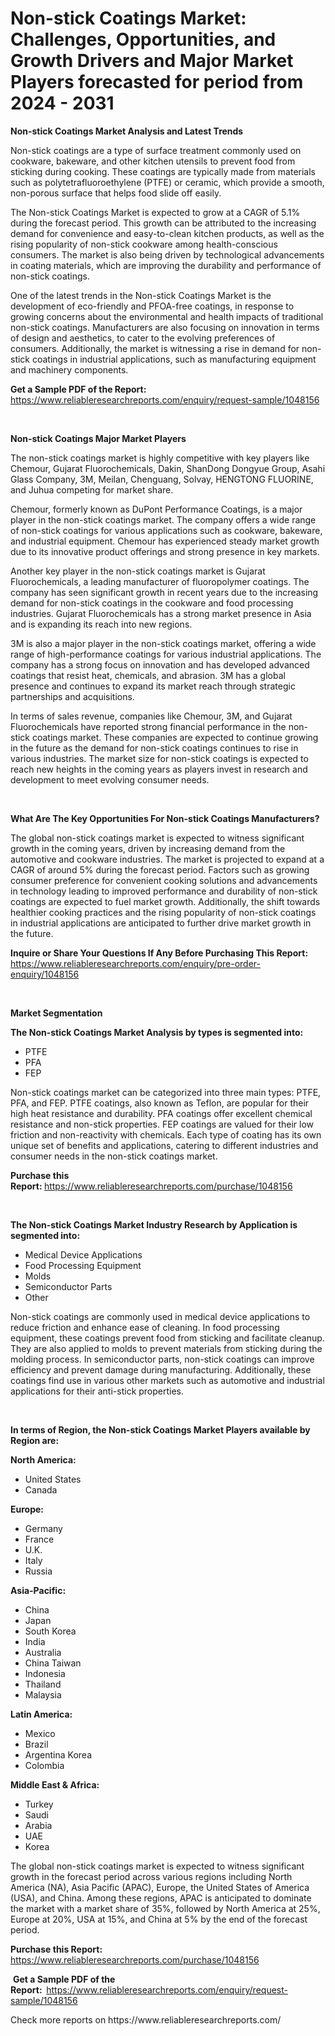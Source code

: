 <p><h1>Non-stick Coatings Market: Challenges, Opportunities, and Growth Drivers and Major Market Players forecasted for period from 2024 - 2031</h1></p><p><strong>Non-stick Coatings Market Analysis and Latest Trends</strong></p>
<p><p>Non-stick coatings are a type of surface treatment commonly used on cookware, bakeware, and other kitchen utensils to prevent food from sticking during cooking. These coatings are typically made from materials such as polytetrafluoroethylene (PTFE) or ceramic, which provide a smooth, non-porous surface that helps food slide off easily.</p><p>The Non-stick Coatings Market is expected to grow at a CAGR of 5.1% during the forecast period. This growth can be attributed to the increasing demand for convenience and easy-to-clean kitchen products, as well as the rising popularity of non-stick cookware among health-conscious consumers. The market is also being driven by technological advancements in coating materials, which are improving the durability and performance of non-stick coatings.</p><p>One of the latest trends in the Non-stick Coatings Market is the development of eco-friendly and PFOA-free coatings, in response to growing concerns about the environmental and health impacts of traditional non-stick coatings. Manufacturers are also focusing on innovation in terms of design and aesthetics, to cater to the evolving preferences of consumers. Additionally, the market is witnessing a rise in demand for non-stick coatings in industrial applications, such as manufacturing equipment and machinery components.</p></p>
<p><strong>Get a Sample PDF of the Report:&nbsp;</strong> <a href="https://www.reliableresearchreports.com/enquiry/request-sample/1048156">https://www.reliableresearchreports.com/enquiry/request-sample/1048156</a></p>
<p>&nbsp;</p>
<p><strong>Non-stick Coatings Major Market Players</strong></p>
<p><p>The non-stick coatings market is highly competitive with key players like Chemour, Gujarat Fluorochemicals, Dakin, ShanDong Dongyue Group, Asahi Glass Company, 3M, Meilan, Chenguang, Solvay, HENGTONG FLUORINE, and Juhua competing for market share. </p><p>Chemour, formerly known as DuPont Performance Coatings, is a major player in the non-stick coatings market. The company offers a wide range of non-stick coatings for various applications such as cookware, bakeware, and industrial equipment. Chemour has experienced steady market growth due to its innovative product offerings and strong presence in key markets.</p><p>Another key player in the non-stick coatings market is Gujarat Fluorochemicals, a leading manufacturer of fluoropolymer coatings. The company has seen significant growth in recent years due to the increasing demand for non-stick coatings in the cookware and food processing industries. Gujarat Fluorochemicals has a strong market presence in Asia and is expanding its reach into new regions.</p><p>3M is also a major player in the non-stick coatings market, offering a wide range of high-performance coatings for various industrial applications. The company has a strong focus on innovation and has developed advanced coatings that resist heat, chemicals, and abrasion. 3M has a global presence and continues to expand its market reach through strategic partnerships and acquisitions.</p><p>In terms of sales revenue, companies like Chemour, 3M, and Gujarat Fluorochemicals have reported strong financial performance in the non-stick coatings market. These companies are expected to continue growing in the future as the demand for non-stick coatings continues to rise in various industries. The market size for non-stick coatings is expected to reach new heights in the coming years as players invest in research and development to meet evolving consumer needs.</p></p>
<p>&nbsp;</p>
<p><strong>What Are The Key Opportunities For Non-stick Coatings Manufacturers?</strong></p>
<p><p>The global non-stick coatings market is expected to witness significant growth in the coming years, driven by increasing demand from the automotive and cookware industries. The market is projected to expand at a CAGR of around 5% during the forecast period. Factors such as growing consumer preference for convenient cooking solutions and advancements in technology leading to improved performance and durability of non-stick coatings are expected to fuel market growth. Additionally, the shift towards healthier cooking practices and the rising popularity of non-stick coatings in industrial applications are anticipated to further drive market growth in the future.</p></p>
<p><strong>Inquire or Share Your Questions If Any Before Purchasing This Report:</strong> <a href="https://www.reliableresearchreports.com/enquiry/pre-order-enquiry/1048156">https://www.reliableresearchreports.com/enquiry/pre-order-enquiry/1048156</a></p>
<p>&nbsp;</p>
<p><strong>Market Segmentation</strong></p>
<p><strong>The Non-stick Coatings Market Analysis by types is segmented into:</strong></p>
<p><ul><li>PTFE</li><li>PFA</li><li>FEP</li></ul></p>
<p><p>Non-stick coatings market can be categorized into three main types: PTFE, PFA, and FEP. PTFE coatings, also known as Teflon, are popular for their high heat resistance and durability. PFA coatings offer excellent chemical resistance and non-stick properties. FEP coatings are valued for their low friction and non-reactivity with chemicals. Each type of coating has its own unique set of benefits and applications, catering to different industries and consumer needs in the non-stick coatings market.</p></p>
<p><strong>Purchase this Report:&nbsp;</strong><a href="https://www.reliableresearchreports.com/purchase/1048156">https://www.reliableresearchreports.com/purchase/1048156</a></p>
<p>&nbsp;</p>
<p><strong>The Non-stick Coatings Market Industry Research by Application is segmented into:</strong></p>
<p><ul><li>Medical Device Applications</li><li>Food Processing Equipment</li><li>Molds</li><li>Semiconductor Parts</li><li>Other</li></ul></p>
<p><p>Non-stick coatings are commonly used in medical device applications to reduce friction and enhance ease of cleaning. In food processing equipment, these coatings prevent food from sticking and facilitate cleanup. They are also applied to molds to prevent materials from sticking during the molding process. In semiconductor parts, non-stick coatings can improve efficiency and prevent damage during manufacturing. Additionally, these coatings find use in various other markets such as automotive and industrial applications for their anti-stick properties.</p></p>
<p>&nbsp;</p>
<p><strong>In terms of Region, the Non-stick Coatings Market Players available by Region are:</strong></p>
<p>
    <p> <strong> North America: </strong>
        <ul>
            <li>United States</li>
            <li>Canada</li>
        </ul>
        </p> 
    <p> <strong> Europe: </strong>
        <ul>
            <li>Germany</li>
            <li>France</li>
            <li>U.K.</li>
            <li>Italy</li>
            <li>Russia</li>
        </ul>
        </p> 
    <p> <strong> Asia-Pacific: </strong>
        <ul>
            <li>China</li>
            <li>Japan</li>
            <li>South Korea</li>
            <li>India</li>
            <li>Australia</li>
            <li>China Taiwan</li>
            <li>Indonesia</li>
            <li>Thailand</li>
            <li>Malaysia</li>
        </ul>
        </p> 
    <p> <strong> Latin America: </strong>
        <ul>
            <li>Mexico</li>
            <li>Brazil</li>
            <li>Argentina Korea</li>
            <li>Colombia</li>
        </ul>
        </p> 
    <p> <strong> Middle East & Africa: </strong>
        <ul>
            <li>Turkey</li>
            <li>Saudi</li>
            <li>Arabia</li>
            <li>UAE</li>
            <li>Korea</li>
        </ul>
    </p>
    </p>
<p><p>The global non-stick coatings market is expected to witness significant growth in the forecast period across various regions including North America (NA), Asia Pacific (APAC), Europe, the United States of America (USA), and China. Among these regions, APAC is anticipated to dominate the market with a market share of 35%, followed by North America at 25%, Europe at 20%, USA at 15%, and China at 5% by the end of the forecast period.</p></p>
<p><strong>Purchase this Report: </strong><a href="https://www.reliableresearchreports.com/purchase/1048156">https://www.reliableresearchreports.com/purchase/1048156</a></p>
<p>&nbsp;<strong>Get a Sample PDF of the Report:&nbsp;&nbsp;</strong><a href="https://www.reliableresearchreports.com/enquiry/request-sample/1048156">https://www.reliableresearchreports.com/enquiry/request-sample/1048156</a></p>
<p><strong></strong></p>
<p>Check more reports on https://www.reliableresearchreports.com/</p>